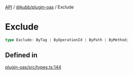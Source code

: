 [API](../../../packages.md) / [@kubb/plugin-oas](../index.md) / Exclude

# Exclude

```ts
type Exclude: ByTag | ByOperationId | ByPath | ByMethod;
```

## Defined in

[plugin-oas/src/types.ts:144](https://github.com/kubb-project/kubb/blob/ff80665146ae086e044807d0072fda660e72e1fd/packages/plugin-oas/src/types.ts#L144)

